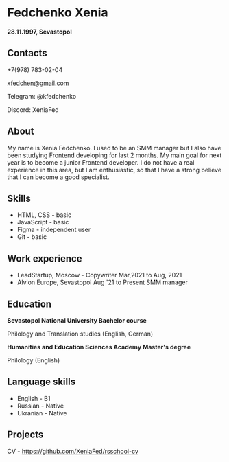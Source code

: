 # Fedchenko Xenia
**28.11.1997, Sevastopol**
## Contacts
+7(978) 783-02-04

xfedchen@gmail.com


Telegram: @kfedchenko 

Discord: XeniaFed

## About
My name is Xenia Fedchenko. I used to be an SMM manager but I also have been studying Frontend developing for last 2 months. My main goal for next year is to become a junior Frontend developer. I do not have a real experience in this area, but I am enthusiastic, so that I have a strong believe that I can become a good specialist.

## Skills
+ HTML, CSS - basic
+	JavaScript - basic
+	Figma - independent user
+	Git - basic

## Work experience
+ LeadStartup, Moscow - Copywriter
  Mar,2021 to Aug, 2021
+ Alvion Europe, Sevastopol
  Aug '21 to Present SMM manager

## Education
**Sevastopol National University Bachelor course** 

Philology and Translation studies (English, German)

**Humanities and Education Sciences Academy Master's degree**  

Philology (English)

## Language skills 
+ English - B1
+ Russian - Native
+ Ukranian - Native

## Projects
CV - https://github.com/XeniaFed/rsschool-cv
